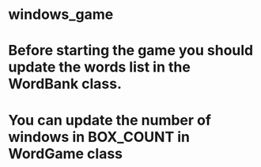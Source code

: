 # windows_game
# Before starting the game you should update the words list in the WordBank class.
# You can update the number of windows in BOX_COUNT in WordGame  class  
